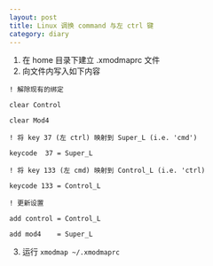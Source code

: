 ```yaml
---
layout: post
title: Linux 调换 command 与左 ctrl 键
category: diary
---
```




1. 在 home 目录下建立 .xmodmaprc 文件
2. 向文件内写入如下内容

```
! 解除现有的绑定

clear Control

clear Mod4

! 将 key 37 (左 ctrl) 映射到 Super_L (i.e. 'cmd')

keycode  37 = Super_L

! 将 key 133 (左 cmd) 映射到 Control_L (i.e. 'ctrl)

keycode 133 = Control_L

! 更新设置

add control = Control_L

add mod4    = Super_L
```

3. 运行 `xmodmap ~/.xmodmaprc`

